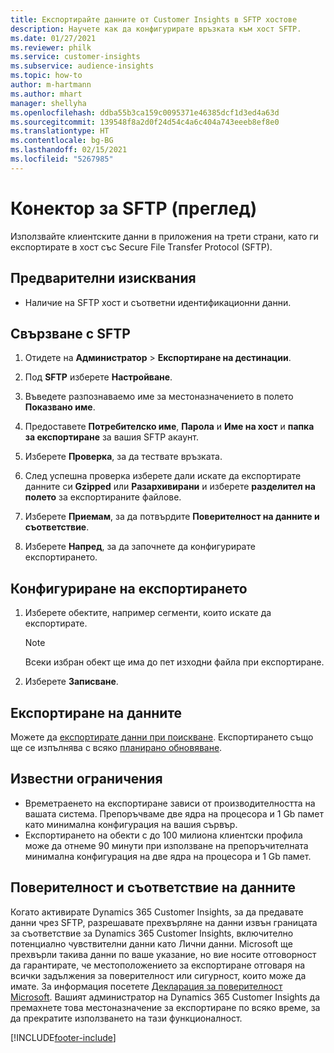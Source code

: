 ```yaml
---
title: Експортирайте данните от Customer Insights в SFTP хостове
description: Научете как да конфигурирате връзката към хост SFTP.
ms.date: 01/27/2021
ms.reviewer: philk
ms.service: customer-insights
ms.subservice: audience-insights
ms.topic: how-to
author: m-hartmann
ms.author: mhart
manager: shellyha
ms.openlocfilehash: ddba55b3ca159c0095371e46385dcf1d3ed4a63d
ms.sourcegitcommit: 139548f8a2d0f24d54c4a6c404a743eeeb8ef8e0
ms.translationtype: HT
ms.contentlocale: bg-BG
ms.lasthandoff: 02/15/2021
ms.locfileid: "5267985"
---
```

# <a name="connector-for-sftp-preview"></a>Конектор за SFTP (преглед)

Използвайте клиентските данни в приложения на трети страни, като ги експортирате в хост със Secure File Transfer Protocol (SFTP).

## <a name="prerequisites"></a>Предварителни изисквания

- Наличие на SFTP хост и съответни идентификационни данни.

## <a name="connect-to-sftp"></a>Свързване с SFTP

1. Отидете на **Администратор** > **Експортиране на дестинации**.

1. Под **SFTP** изберете **Настройване**.

1. Въведете разпознаваемо име за местоназначението в полето **Показвано име**.

1. Предоставете **Потребителско име**, **Парола** и **Име на хост** и **папка за експортиране** за вашия SFTP акаунт.

1. Изберете **Проверка**, за да тествате връзката.

1. След успешна проверка изберете дали искате да експортирате данните си **Gzipped** или **Разархивирани** и изберете **разделител на полето** за експортираните файлове.

1. Изберете **Приемам**, за да потвърдите **Поверителност на данните и съответствие**.

1. Изберете **Напред**, за да започнете да конфигурирате експортирането.

## <a name="configure-the-export"></a>Конфигуриране на експортирането

1. Изберете обектите, например сегменти, които искате да експортирате.

   > [!NOTE]
   > Всеки избран обект ще има до пет изходни файла при експортиране. 

1. Изберете **Записване**.

## <a name="export-the-data"></a>Експортиране на данните

Можете да [експортирате данни при поискване](export-destinations.md). Експортирането също ще се изпълнява с всяко [планирано обновяване](system.md#schedule-tab).

## <a name="known-limitations"></a>Известни ограничения

- Времетраенето на експортиране зависи от производителността на вашата система. Препоръчваме две ядра на процесора и 1 Gb памет като минимална конфигурация на вашия сървър. 
- Експортирането на обекти с до 100 милиона клиентски профила може да отнеме 90 минути при използване на препоръчителната минимална конфигурация на две ядра на процесора и 1 Gb памет. 

## <a name="data-privacy-and-compliance"></a>Поверителност и съответствие на данните

Когато активирате Dynamics 365 Customer Insights, за да предавате данни чрез SFTP, разрешавате прехвърляне на данни извън границата за съответствие за Dynamics 365 Customer Insights, включително потенциално чувствителни данни като Лични данни. Microsoft ще прехвърли такива данни по ваше указание, но вие носите отговорност да гарантирате, че местоположението за експортиране отговаря на всички задължения за поверителност или сигурност, които може да имате. За информация посетете [Декларация за поверителност Microsoft](https://go.microsoft.com/fwlink/?linkid=396732).
Вашият администратор на Dynamics 365 Customer Insights да премахнете това местоназначение за експортиране по всяко време, за да прекратите използването на тази функционалност.


[!INCLUDE[footer-include](../includes/footer-banner.md)]